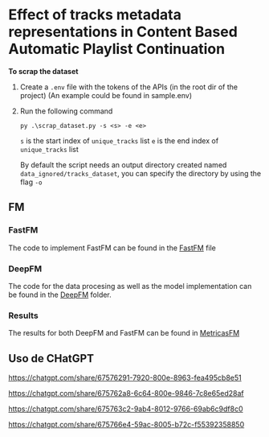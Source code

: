 # Effect of tracks metadata representations in Content Based Automatic Playlist Continuation

**To scrap the dataset**
1. Create a `.env` file with the tokens of the APIs (in the root dir of the project) (An example could be found in sample.env)
2. Run the following command
    ```
    py .\scrap_dataset.py -s <s> -e <e>
    ```

    `s` is the start index of `unique_tracks` list
    `e` is the end index of `unique_tracks` list

    By default the script needs an output directory created named `data_ignored/tracks_dataset`, you can specify the directory by using the flag `-o`

## FM

### FastFM

The code to implement FastFM can be found in the [FastFM](./FastFM.ipynb) file

### DeepFM

The code for the data procesing as well as the model implementation can be found in the [DeepFM](./DeepFM/) folder.

### Results

The results for both DeepFM and FastFM can be found in [MetricasFM](./Metricas%20FM.ipynb)

## Uso de CHatGPT
https://chatgpt.com/share/67576291-7920-800e-8963-fea495cb8e51

https://chatgpt.com/share/675762a8-6c64-800e-9846-7c8e65ed28af

https://chatgpt.com/share/675763c2-9ab4-8012-9766-69ab6c9df8c0

https://chatgpt.com/share/675766e4-59ac-8005-b72c-f55392358850